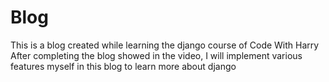 # Blog
This is a blog created while learning the django course of Code With Harry 
After completing the blog showed in the video,
I will implement various features myself in this blog to learn more about django
